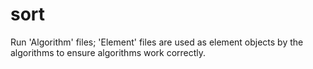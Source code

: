 # sort
Run 'Algorithm' files; 'Element' files are used as element objects by the algorithms to ensure algorithms work correctly.
